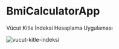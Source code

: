 # BmiCalculatorApp
Vücut Kitle İndeksi Hesaplama Uygulaması

![vucut-kitle-indeksi](https://user-images.githubusercontent.com/44356848/236620648-9573abae-4ce8-4a35-84a3-a8e27b6201e0.png)
